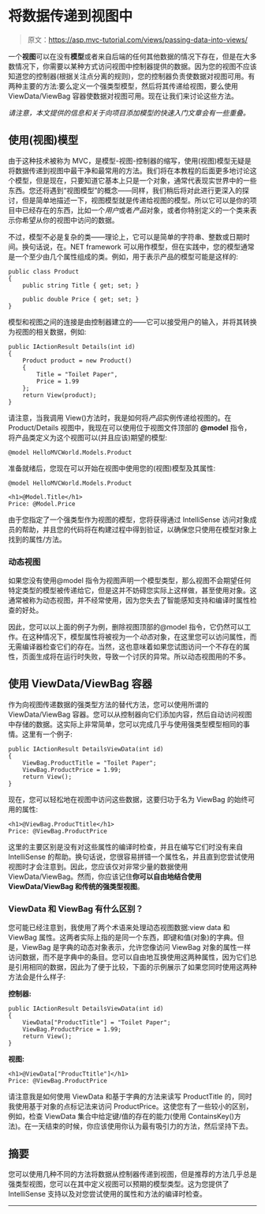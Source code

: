 # 将数据传递到视图中

> 原文：<https://asp.mvc-tutorial.com/views/passing-data-into-views/>

一个**视图**可以在没有**模型**或者来自后端的任何其他数据的情况下存在，但是在大多数情况下，你需要以某种方式访问视图中控制器提供的数据。因为您的视图不应该知道您的控制器(根据关注点分离的规则)，您的控制器负责使数据对视图可用。有两种主要的方法:要么定义一个强类型模型，然后将其传递给视图，要么使用 ViewData/ViewBag 容器使数据对视图可用。现在让我们来讨论这些方法。

*请注意，本文提供的信息和关于向项目添加模型的快速入门文章会有一些重叠。*

## 使用(视图)模型

由于这种技术被称为 MVC，是模型-视图-控制器的缩写，使用(视图)模型无疑是将数据传递到视图中最干净和最常用的方法。我们将在本教程的后面更多地讨论这个模型，但是现在，只要知道它基本上只是一个对象，通常代表现实世界中的一些东西。您还将遇到“视图模型”的概念——同样，我们稍后将对此进行更深入的探讨，但是简单地描述一下，视图模型就是传递给视图的模型。所以它可以是你的项目中已经存在的东西，比如一个*用户*或者*产品*对象，或者你特别定义的一个类来表示你希望从你的视图中访问的数据。

不过，模型不必是复杂的类——理论上，它可以是简单的字符串、整数或日期时间。换句话说，在。NET framework 可以用作模型，但在实践中，您的模型通常是一个至少由几个属性组成的类。例如，用于表示产品的模型可能是这样的:

```
public class Product
{
    public string Title { get; set; }

    public double Price { get; set; }
}
```

<input type="hidden" name="IL_IN_ARTICLE">

模型和视图之间的连接是由控制器建立的——它可以接受用户的输入，并将其转换为视图的相关数据，例如:

```
public IActionResult Details(int id)
{
    Product product = new Product()
    {
        Title = "Toilet Paper",
        Price = 1.99
    };
    return View(product);
}
```

请注意，当我调用 View()方法时，我是如何将*产品*实例传递给视图的。在 Product/Details 视图中，我现在可以使用位于视图文件顶部的 **@model** 指令，将产品类定义为这个视图可以(并且应该)期望的模型:

```
@model HelloMVCWorld.Models.Product
```

准备就绪后，您现在可以开始在视图中使用您的(视图)模型及其属性:

```
@model HelloMVCWorld.Models.Product

<h1>@Model.Title</h1>
Price: @Model.Price
```

由于您指定了一个强类型作为视图的模型，您将获得通过 IntelliSense 访问对象成员的帮助，并且您的代码将在构建过程中得到验证，以确保您只使用在模型对象上找到的属性/方法。

### 动态视图

如果您没有使用@model 指令为视图声明一个模型类型，那么视图不会期望任何特定类型的模型被传递给它，但是这并不妨碍您实际上这样做，甚至使用对象。这通常被称为动态视图，并不经常使用，因为您失去了智能感知支持和编译时属性检查的好处。

因此，您可以以上面的例子为例，删除视图顶部的@model 指令，它仍然可以工作。在这种情况下，模型属性将被视为一个*动态*对象，在这里您可以访问属性，而无需编译器检查它们的存在。当然，这也意味着如果您试图访问一个不存在的属性，页面生成将在运行时失败，导致一个讨厌的异常。所以动态视图用的不多。

## 使用 ViewData/ViewBag 容器

作为向视图传递数据的强类型方法的替代方法，您可以使用所谓的 ViewData/ViewBag 容器。您可以从控制器向它们添加内容，然后自动访问视图中存储的数据。这实际上非常简单，您可以完成几乎与使用强类型模型相同的事情。这里有一个例子:

```
public IActionResult DetailsViewData(int id)
{
    ViewBag.ProductTitle = "Toilet Paper";
    ViewBag.ProductPrice = 1.99;
    return View();
}
```

现在，您可以轻松地在视图中访问这些数据，这要归功于名为 ViewBag 的始终可用的属性:

```
<h1>@ViewBag.ProducTtitle</h1>
Price: @ViewBag.ProductPrice
```

这里的主要区别是没有对这些属性的编译时检查，并且在编写它们时没有来自 IntelliSense 的帮助。换句话说，您很容易拼错一个属性名，并且直到您尝试使用视图时才会注意到。因此，您应该仅对非常少量的数据使用 ViewData/ViewBag。然而，你应该记住**你可以自由地结合使用 ViewData/ViewBag 和传统的强类型视图**。

### ViewData 和 ViewBag 有什么区别？

您可能已经注意到，我使用了两个术语来处理动态视图数据:view data 和 ViewBag 属性。这两者实际上指的是同一个东西，即键和值(对象)的字典。但是，ViewBag 是字典的动态对象表示，允许您像访问 ViewBag 对象的属性一样访问数据，而不是字典中的条目。您可以自由地互换使用这两种属性，因为它们总是引用相同的数据，因此为了便于比较，下面的示例展示了如果您同时使用这两种方法会是什么样子:

**控制器:**

```
public IActionResult DetailsViewData(int id)
{
    ViewData["ProductTitle"] = "Toilet Paper";
    ViewBag.ProductPrice = 1.99;
    return View();
}
```

**视图:**

```
<h1>@ViewData["ProducTtitle"]</h1>
Price: @ViewBag.ProductPrice
```

请注意我是如何使用 ViewData 和基于字典的方法来读写 ProductTitle 的，同时我使用基于对象的点标记法来访问 ProductPrice。这使您有了一些较小的区别，例如，检查 ViewData 集合中给定键/值的存在的能力(使用 ContainsKey()方法)。在一天结束的时候，你应该使用你认为最有吸引力的方法，然后坚持下去。

## 摘要

您可以使用几种不同的方法将数据从控制器传递到视图，但是推荐的方法几乎总是强类型视图，您可以在其中定义视图可以预期的模型类型。这为您提供了 IntelliSense 支持以及对您尝试使用的属性和方法的编译时检查。

* * *